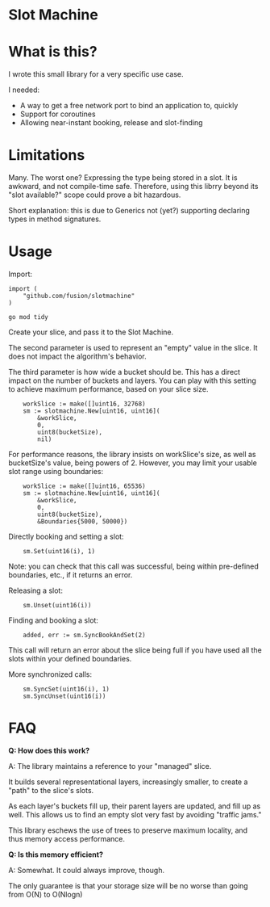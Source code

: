 # Slot Machine

# What is this?

I wrote this small library for a very specific use case.

I needed:

- A way to get a free network port to bind an application to, quickly
- Support for coroutines
- Allowing near-instant booking, release and slot-finding

# Limitations

Many. The worst one? Expressing the type being stored in a slot. It is awkward, and not compile-time safe.
Therefore, using this librry beyond its "slot available?" scope could prove a bit hazardous.

Short explanation: this is due to Generics not (yet?) supporting declaring types in method signatures.

# Usage

Import:
```
import (
    "github.com/fusion/slotmachine"
)
```

```
go mod tidy
```

Create your slice, and pass it to the Slot Machine.

The second parameter is used to represent an "empty" value in the slice.
It does not impact the algorithm's behavior.

The third parameter is how wide a bucket should be.
This has a direct impact on the number of buckets and layers.
You can play with this setting to achieve maximum performance, based on your slice size.

```
    workSlice := make([]uint16, 32768)
    sm := slotmachine.New[uint16, uint16](
        &workSlice,
        0,
        uint8(bucketSize),
        nil)
```

For performance reasons, the library insists on workSlice's size, as well as bucketSize's value, being powers of 2. However, you may limit your usable slot range using boundaries:
```
    workSlice := make([]uint16, 65536)
    sm := slotmachine.New[uint16, uint16](
        &workSlice,
        0,
        uint8(bucketSize),
        &Boundaries{5000, 50000})
```

Directly booking and setting a slot:
```
    sm.Set(uint16(i), 1)
```
Note: you can check that this call was successful, being within pre-defined boundaries, etc., if it returns an error.

Releasing a slot:
```
    sm.Unset(uint16(i))
```

Finding and booking a slot:
```
    added, err := sm.SyncBookAndSet(2)
```
This call will return an error about the slice being full if you have used all the slots within your defined boundaries.

More synchronized calls:
```
    sm.SyncSet(uint16(i), 1)
    sm.SyncUnset(uint16(i))
```

# FAQ

**Q: How does this work?**

A: The library maintains a reference to your "managed" slice.

It builds several representational layers, increasingly smaller, to create a "path" to the slice's slots.

As each layer's buckets fill up, their parent layers are updated, and fill up as well. This allows us to find an empty slot very fast by avoiding "traffic jams."

This library eschews the use of trees to preserve maximum locality, and thus memory access performance.

**Q: Is this memory efficient?**

A: Somewhat. It could always improve, though.

The only guarantee is that your storage size will be no worse than going from O(N) to O(Nlogn)
